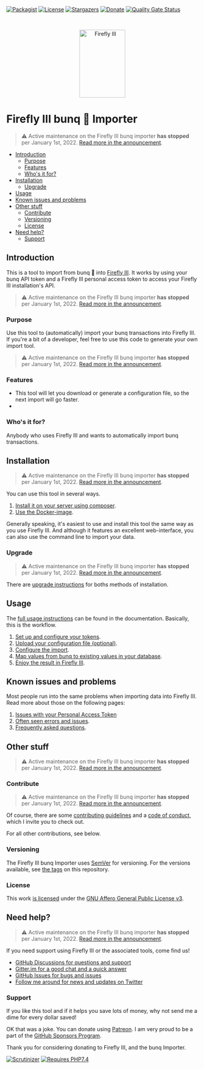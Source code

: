 [![Packagist][packagist-shield]][packagist-uri]
[![License][license-shield]][license-uri]
[![Stargazers][stars-shield]][stars-url]
[![Donate][donate-shield]][donate-uri]
[![Quality Gate Status][sonar-shield]][sonar-uri]

<br />
<p align="center">
      <img src="https://fireflyiiiwebsite.z6.web.core.windows.net/assets/logo/small.png" alt="Firefly III" width="120" height="178">
  </a>
</p>

# Firefly III bunq 🌈 Importer

> ⚠️ Active maintenance on the Firefly III bunq importer **has stopped** per January 1st, 2022. [Read more in the announcement](https://github.com/firefly-iii/firefly-iii/issues/5161).

<!-- MarkdownTOC autolink="true" -->

- [Introduction](#introduction)
	- [Purpose](#purpose)
	- [Features](#features)
	- [Who's it for?](#whos-it-for)
- [Installation](#installation)
	- [Upgrade](#upgrade)
- [Usage](#usage)
- [Known issues and problems](#known-issues-and-problems)
- [Other stuff](#other-stuff)
	- [Contribute](#contribute)
	- [Versioning](#versioning)
	- [License](#license)
- [Need help?](#need-help)
	- [Support](#support)

<!-- /MarkdownTOC -->

## Introduction

This is a tool to import from bunq 🌈 into [Firefly III](https://github.com/firefly-iii/firefly-iii). It works by using your bunq API token and a Firefly III personal access token to access your Firefly III installation's API.

> ⚠️ Active maintenance on the Firefly III bunq importer **has stopped** per January 1st, 2022. [Read more in the announcement](https://github.com/firefly-iii/firefly-iii/issues/5161).

### Purpose

Use this tool to (automatically) import your bunq transactions into Firefly III. If you're a bit of a developer, feel free to use this code to generate your own import tool.

> ⚠️ Active maintenance on the Firefly III bunq importer **has stopped** per January 1st, 2022. [Read more in the announcement](https://github.com/firefly-iii/firefly-iii/issues/5161).

### Features

* This tool will let you download or generate a configuration file, so the next import will go faster.
* 
### Who's it for?

Anybody who uses Firefly III and wants to automatically import bunq transactions.

## Installation

> ⚠️ Active maintenance on the Firefly III bunq importer **has stopped** per January 1st, 2022. [Read more in the announcement](https://github.com/firefly-iii/firefly-iii/issues/5161).

You can use this tool in several ways.

1. [Install it on your server using composer](https://docs.firefly-iii.org/other-data-importers/install/self_hosted/).
2. [Use the Docker-image](https://docs.firefly-iii.org/other-data-importers/install/docker/).

Generally speaking, it's easiest to use and install this tool the same way as you use Firefly III. And although it features an excellent web-interface, you can also use the command line to import your data.

### Upgrade

> ⚠️ Active maintenance on the Firefly III bunq importer **has stopped** per January 1st, 2022. [Read more in the announcement](https://github.com/firefly-iii/firefly-iii/issues/5161).

There are [upgrade instructions](https://docs.firefly-iii.org/other-data-importers/upgrade/) for boths methods of installation.

## Usage

The [full usage instructions](https://docs.firefly-iii.org/other-data-importers/) can be found in the documentation. Basically, this is the workflow.

1. [Set up and configure your tokens](https://docs.firefly-iii.org/other-data-importers/install/configure/).
2. [Upload your configuration file (optional)](https://docs.firefly-iii.org/other-data-importers/usage/upload/).
3. [Configure the import](https://docs.firefly-iii.org/other-data-importers/usage/configure/).
5. [Map values from bunq to existing values in your database](https://docs.firefly-iii.org/other-data-importers/usage/map/).
6. [Enjoy the result in Firefly III](https://github.com/firefly-iii/firefly-iii).

## Known issues and problems

Most people run into the same problems when importing data into Firefly III. Read more about those on the following pages:

1. [Issues with your Personal Access Token](https://docs.firefly-iii.org/other-data-importers/errors/token_errors/)
2. [Often seen errors and issues](https://docs.firefly-iii.org/other-data-importers/errors/freq_errors/).
3. [Frequently asked questions](https://docs.firefly-iii.org/other-data-importers/errors/freq_questions/).

## Other stuff

> ⚠️ Active maintenance on the Firefly III bunq importer **has stopped** per January 1st, 2022. [Read more in the announcement](https://github.com/firefly-iii/firefly-iii/issues/5161).

### Contribute

> ⚠️ Active maintenance on the Firefly III bunq importer **has stopped** per January 1st, 2022. [Read more in the announcement](https://github.com/firefly-iii/firefly-iii/issues/5161).


Of course, there are some [contributing guidelines](https://github.com/firefly-iii/bunq-importer/blob/main/.github/contributing.md) and a [code of conduct](https://github.com/firefly-iii/bunq-importer/blob/main/.github/code_of_conduct.md), which I invite you to check out.

For all other contributions, see below.

### Versioning

The Firefly III bunq Importer uses [SemVer](https://semver.org/) for versioning. For the versions available, see [the tags](https://github.com/firefly-iii/bunq-importer/tags) on this repository.

### License

This work [is licensed](https://github.com/firefly-iii/bunq-importer/blob/main/LICENSE) under the [GNU Affero General Public License v3](https://www.gnu.org/licenses/agpl-3.0.html).

<!-- HELP TEXT -->
## Need help?

> ⚠️ Active maintenance on the Firefly III bunq importer **has stopped** per January 1st, 2022. [Read more in the announcement](https://github.com/firefly-iii/firefly-iii/issues/5161).

If you need support using Firefly III or the associated tools, come find us!

- [GitHub Discussions for questions and support](https://github.com/firefly-iii/firefly-iii/discussions/)
- [Gitter.im for a good chat and a quick answer](https://gitter.im/firefly-iii/firefly-iii)
- [GitHub Issues for bugs and issues](https://github.com/firefly-iii/firefly-iii/issues)
- [Follow me around for news and updates on Twitter](https://twitter.com/Firefly_iii)

<!-- END OF HELP TEXT -->

### Support

If you like this tool and if it helps you save lots of money, why not send me a dime for every dollar saved!

OK that was a joke. You can donate using [Patreon](https://www.patreon.com/jc5). I am very proud to be a part of the [GitHub Sponsors Program](https://github.com/sponsors/JC5).

Thank you for considering donating to Firefly III, and the bunq Importer.

[![Scrutinizer][scrutinizer-shield]][scrutinizer-url]
[![Requires PHP7.4][php-shield]][php-uri]

[scrutinizer-shield]: https://img.shields.io/scrutinizer/g/firefly-iii/bunq-importer.svg?style=flat-square
[scrutinizer-url]: https://scrutinizer-ci.com/g/firefly-iii/bunq-importer/
[php-shield]: https://img.shields.io/badge/php-7.4-red.svg?style=flat-square
[php-uri]: https://secure.php.net/downloads.php
[packagist-shield]: https://img.shields.io/packagist/v/firefly-iii/bunq-importer.svg?style=flat-square
[packagist-uri]: https://packagist.org/packages/firefly-iii/bunq-importer
[license-shield]: https://img.shields.io/github/license/firefly-iii/bunq-importer.svg?style=flat-square
[license-uri]: https://www.gnu.org/licenses/agpl-3.0.html
[stars-shield]: https://img.shields.io/github/stars/firefly-iii/bunq-importer.svg?style=flat-square
[stars-url]: https://github.com/firefly-iii/bunq-importer/stargazers
[donate-shield]: https://img.shields.io/badge/donate-%24%20%E2%82%AC-brightgreen?style=flat-square
[donate-uri]: #support
[sonar-shield]: https://sonarcloud.io/api/project_badges/measure?project=firefly-iii_bunq-importer&metric=alert_status
[sonar-uri]: https://sonarcloud.io/dashboard?id=firefly-iii_bunq-importer
